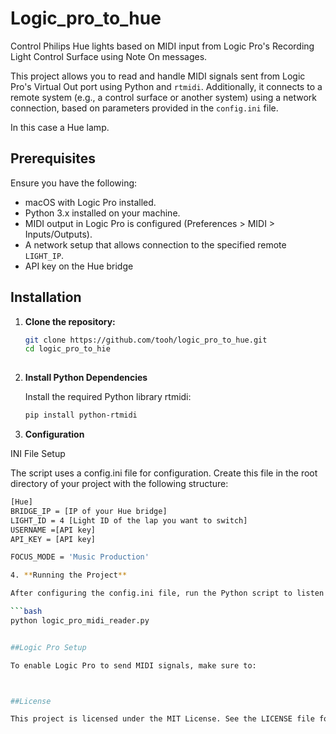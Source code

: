 # Logic_pro_to_hue

Control Philips Hue lights based on MIDI input from Logic Pro's Recording Light Control Surface using Note On messages.


This project allows you to read and handle MIDI signals sent from Logic Pro's Virtual Out port using Python and `rtmidi`. Additionally, it connects to a remote system (e.g., a control surface or another system) using a network connection, based on parameters provided in the `config.ini` file.

In this case a Hue lamp.

## Prerequisites

Ensure you have the following:
- macOS with Logic Pro installed.
- Python 3.x installed on your machine.
- MIDI output in Logic Pro is configured (Preferences > MIDI > Inputs/Outputs).
- A network setup that allows connection to the specified remote `LIGHT_IP`.
- API key on the Hue bridge

## Installation

1. **Clone the repository:**

   ```bash
   git clone https://github.com/tooh/logic_pro_to_hue.git
   cd logic_pro_to_hie
 
2. **Install Python Dependencies**

   Install the required Python library rtmidi:

   ```bash
   pip install python-rtmidi

3. **Configuration**

INI File Setup

The script uses a config.ini file for configuration. Create this file in the root directory of your project with the following structure:

```bash
[Hue]
BRIDGE_IP = [IP of your Hue bridge]
LIGHT_ID = 4 [Light ID of the lap you want to switch]
USERNAME =[API key]      
API_KEY = [API key]

FOCUS_MODE = 'Music Production'

4. **Running the Project**

After configuring the config.ini file, run the Python script to listen for incoming MIDI signals and connect to the Hue bridge:

```bash
python logic_pro_midi_reader.py


##Logic Pro Setup

To enable Logic Pro to send MIDI signals, make sure to:



##License

This project is licensed under the MIT License. See the LICENSE file for details.
